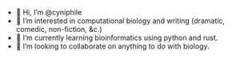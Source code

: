 - 👋 Hi, I’m @cyniphile
- 👀 I’m interested in computational biology and writing (dramatic, comedic, non-fiction, &c.)
- 🌱 I’m currently learning bioinformatics using python and rust.
- 💞️ I’m looking to collaborate on anything to do with biology.

<!---
cyniphile/cyniphile is a ✨ special ✨ repository because its `README.md` (this file) appears on your GitHub profile.
You can click the Preview link to take a look at your changes.
--->
